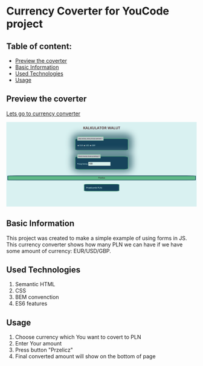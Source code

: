 # Currency Coverter for YouCode project

## Table of content: 
* [ Preview the coverter](#currency-converter)
* [ Basic Information ](#basic-information) 
* [ Used Technologies](#used-technologies)
* [Usage](#usage)

## Preview the coverter

[ Lets go to currency converter](https://meggcreative.github.io/currencyExchange/index.html)

![currency converter site](images/converter.png)
## Basic Information

This project was created to make a simple example of using forms in JS. This currency converter shows how many PLN we can have if we have some amount of currency: EUR/USD/GBP.

## Used Technologies
1. Semantic HTML
2. CSS
3. BEM convenction
4. ES6 features

## Usage
1. Choose currency which You want to covert to PLN
2. Enter Your amount 
3. Press button "Przelicz"
4. Final converted amount will show on the bottom of page

